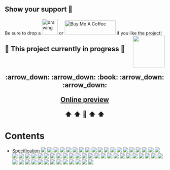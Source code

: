 ## Show your support 🌈

Be sure to drop a <img src="images/star.png" alt="drawing" width="50"/> or <a href="https://www.buymeacoffee.com/anmnv" target="_blank"><img src="https://cdn.buymeacoffee.com/buttons/v2/default-yellow.png" alt="Buy Me A Coffee" style="height: 45px !important;width: 160px !important;" ></a> if you like the project! <img align="right" width="100" height="100" src="https://github.com/AnMnv/eBook/blob/main/images/bmc_qr.png">
 <br />
 
 ## 🚧 This project currently in progress 🚧
 
<br />
<h2 align="center">
  :arrow_down:  :arrow_down: :book: :arrow_down:  :arrow_down: 
  
  
  [Online preview](https://docs.google.com/viewer?url=https://raw.githubusercontent.com/AnMnv/AnMnv.github.io/master/eBook.pdf)
  
  :arrow_up:  :arrow_up: :book: :arrow_up:  :arrow_up: 
 </h2>
 

 
 
# Contents
 - [Specification](#specification) 
![](/images/eBook-01.png)
![](/images/eBook-02.png)
![](/images/eBook-03.png)
![](/images/eBook-04.png)
![](/images/eBook-05.png)
![](/images/eBook-06.png)
![](/images/eBook-07.png)
![](/images/eBook-08.png)
![](/images/eBook-09.png)
![](/images/eBook-10.png)
![](/images/eBook-11.png)
![](/images/eBook-12.png)
![](/images/eBook-13.png)
![](/images/eBook-14.png)
![](/images/eBook-15.png)
![](/images/eBook-16.png)
![](/images/eBook-17.png)
![](/images/eBook-18.png)
![](/images/eBook-19.png)
![](/images/eBook-20.png)
![](/images/eBook-21.png)
![](/images/eBook-22.png)
![](/images/eBook-23.png)
![](/images/eBook-24.png)
![](/images/eBook-25.png)
![](/images/eBook-26.png)
![](/images/eBook-27.png)
![](/images/eBook-28.png)
![](/images/eBook-29.png)
![](/images/eBook-30.png)
![](/images/eBook-31.png)
![](/images/eBook-32.png)
![](/images/eBook-33.png)
![](/images/eBook-34.png)
![](/images/eBook-35.png)
![](/images/eBook-36.png)
![](/images/eBook-37.png)
![](/images/eBook-38.png)
![](/images/eBook-39.png)
![](/images/eBook-40.png)
![](/images/eBook-41.png)
![](/images/eBook-42.png)
![](/images/eBook-43.png)
![](/images/eBook-44.png)
![](/images/eBook-45.png)
![](/images/eBook-46.png)
![](/images/eBook-47.png)
![](/images/eBook-48.png)
![](/images/eBook-49.png)
![](/images/eBook-50.png)
![](/images/eBook-51.png)
![](/images/eBook-52.png)
![](/images/eBook-53.png)
![](/images/eBook-54.png)
![](/images/eBook-55.png)
![](/images/eBook-56.png)

